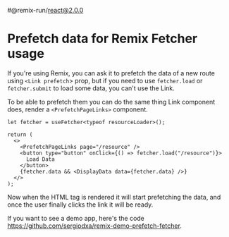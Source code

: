 #@remix-run/react@2.0.0

# Prefetch data for Remix Fetcher usage

If you're using Remix, you can ask it to prefetch the data of a new route using `<Link prefetch`> prop, but if you need to use `fetcher.load` or `fetcher.submit` to load some data, you can't use the Link.

To be able to prefetch them you can do the same thing Link component does, render a `<PrefetchPageLinks>` component.

```tsx
let fetcher = useFetcher<typeof resourceLoader>();

return (
  <>
    <PrefetchPageLinks page="/resource" />
    <button type="button" onClick={() => fetcher.load("/resource")}>
      Load Data
    </button>
    {fetcher.data && <DisplayData data={fetcher.data} />}
  </>
);
```

Now when the HTML tag is rendered it will start prefetching the data, and once the user finally clicks the link it will be ready.

If you want to see a demo app, here's the code https://github.com/sergiodxa/remix-demo-prefetch-fetcher.
